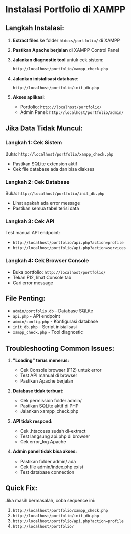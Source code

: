 
# Instalasi Portfolio di XAMPP

## Langkah Instalasi:

1. **Extract files** ke folder `htdocs/portfolio/` di XAMPP

2. **Pastikan Apache berjalan** di XAMPP Control Panel

3. **Jalankan diagnostic tool** untuk cek sistem:
   ```
   http://localhost/portfolio/xampp_check.php
   ```

4. **Jalankan inisialisasi database**:
   ```
   http://localhost/portfolio/init_db.php
   ```

5. **Akses aplikasi**:
   - Portfolio: `http://localhost/portfolio/`
   - Admin Panel: `http://localhost/portfolio/admin/`

## Jika Data Tidak Muncul:

### Langkah 1: Cek Sistem
Buka: `http://localhost/portfolio/xampp_check.php`
- Pastikan SQLite extension aktif
- Cek file database ada dan bisa diakses

### Langkah 2: Cek Database
Buka: `http://localhost/portfolio/init_db.php`
- Lihat apakah ada error message
- Pastikan semua tabel terisi data

### Langkah 3: Cek API
Test manual API endpoint:
- `http://localhost/portfolio/api.php?action=profile`
- `http://localhost/portfolio/api.php?action=services`

### Langkah 4: Cek Browser Console
- Buka portfolio: `http://localhost/portfolio/`
- Tekan F12, lihat Console tab
- Cari error message

## File Penting:
- `admin/portfolio.db` - Database SQLite
- `api.php` - API endpoint  
- `admin/config.php` - Konfigurasi database
- `init_db.php` - Script inisialisasi
- `xampp_check.php` - Tool diagnostic

## Troubleshooting Common Issues:

1. **"Loading" terus menerus:**
   - Cek Console browser (F12) untuk error
   - Test API manual di browser
   - Pastikan Apache berjalan

2. **Database tidak terbuat:**
   - Cek permission folder admin/
   - Pastikan SQLite aktif di PHP
   - Jalankan xampp_check.php

3. **API tidak respond:**
   - Cek .htaccess sudah di-extract
   - Test langsung api.php di browser
   - Cek error_log Apache

4. **Admin panel tidak bisa akses:**
   - Pastikan folder admin/ ada
   - Cek file admin/index.php exist
   - Test database connection

## Quick Fix:
Jika masih bermasalah, coba sequence ini:
1. `http://localhost/portfolio/xampp_check.php`
2. `http://localhost/portfolio/init_db.php` 
3. `http://localhost/portfolio/api.php?action=profile`
4. `http://localhost/portfolio/`
